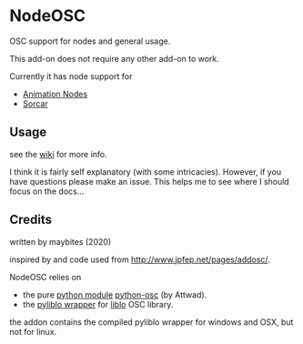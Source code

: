 # NodeOSC
OSC support for nodes and general usage.

This add-on does not require any other add-on to work.

Currently it has node support for
* [Animation Nodes](https://animation-nodes.com/)
* [Sorcar](https://blender-addons.org/sorcar-addon/)

## Usage

see the [wiki](https://github.com/maybites/blender.NodeOSC/wiki) for more info.

I think it is fairly self explanatory (with some intricacies). However, if you have questions please make an issue. This helps me to see where I should focus on the docs...

## Credits

written by maybites (2020)

inspired by and code used from http://www.jpfep.net/pages/addosc/.

NodeOSC relies on

* the pure [python module](https://pypi.python.org/pypi/python-osc/) [python-osc](https://github.com/attwad/python-osc) (by Attwad).
* the [pyliblo wrapper](http://das.nasophon.de/pyliblo/) for [liblo](http://liblo.sourceforge.net/) OSC library.



the addon contains the compiled pyliblo wrapper for windows and OSX, but not for linux.
